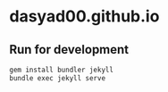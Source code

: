 # dasyad00.github.io

## Run for development

```sh
gem install bundler jekyll
bundle exec jekyll serve
```